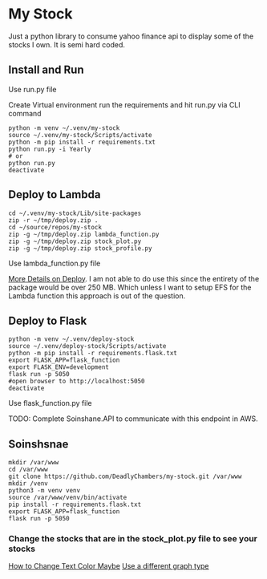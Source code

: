 # My Stock
Just a python library to consume yahoo finance api to display some of the stocks I own. It is semi hard coded.

## Install and Run
Use run.py file

Create Virtual environment run the requirements and hit
run.py via CLI command
```
python -m venv ~/.venv/my-stock
source ~/.venv/my-stock/Scripts/activate
python -m pip install -r requirements.txt
python run.py -i Yearly
# or
python run.py
deactivate
```

## Deploy to Lambda
```
cd ~/.venv/my-stock/Lib/site-packages
zip -r ~/tmp/deploy.zip .
cd ~/source/repos/my-stock
zip -g ~/tmp/deploy.zip lambda_function.py
zip -g ~/tmp/deploy.zip stock_plot.py
zip -g ~/tmp/deploy.zip stock_profile.py
```
Use lambda_function.py file

[More Details on Deploy](https://docs.aws.amazon.com/lambda/latest/dg/python-package.html).
I am not able to do use this since the entirety of the package would
be over 250 MB. Which unless I want to setup EFS for the Lambda function 
this approach is out of the question.

## Deploy to Flask
```
python -m venv ~/.venv/deploy-stock
source ~/.venv/deploy-stock/Scripts/activate
python -m pip install -r requirements.flask.txt
export FLASK_APP=flask_function
export FLASK_ENV=development
flask run -p 5050
#open browser to http://localhost:5050
deactivate
```
Use flask_function.py file

TODO: Complete Soinshane.API to communicate with this endpoint in 
AWS.

## Soinshsnae
```
mkdir /var/www
cd /var/www
git clone https://github.com/DeadlyChambers/my-stock.git /var/www
mkdir /venv
python3 -m venv venv
source /var/www/venv/bin/activate
pip install -r requirements.flask.txt
export FLASK_APP=flask_function
flask run -p 5050

```

### Change the stocks that are in the stock_plot.py file to see your stocks
[How to Change Text Color Maybe](https://stackoverflow.com/questions/57919281)
[Use a different graph type](https://plotly.com/python/axes/)